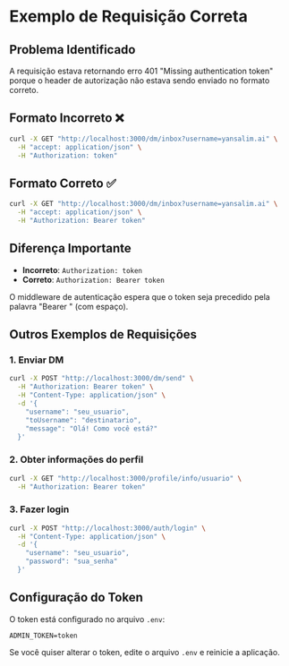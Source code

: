 # Exemplo de Requisição Correta

## Problema Identificado
A requisição estava retornando erro 401 "Missing authentication token" porque o header de autorização não estava sendo enviado no formato correto.

## Formato Incorreto ❌
```bash
curl -X GET "http://localhost:3000/dm/inbox?username=yansalim.ai" \
  -H "accept: application/json" \
  -H "Authorization: token"
```

## Formato Correto ✅
```bash
curl -X GET "http://localhost:3000/dm/inbox?username=yansalim.ai" \
  -H "accept: application/json" \
  -H "Authorization: Bearer token"
```

## Diferença Importante
- **Incorreto**: `Authorization: token`
- **Correto**: `Authorization: Bearer token`

O middleware de autenticação espera que o token seja precedido pela palavra "Bearer " (com espaço).

## Outros Exemplos de Requisições

### 1. Enviar DM
```bash
curl -X POST "http://localhost:3000/dm/send" \
  -H "Authorization: Bearer token" \
  -H "Content-Type: application/json" \
  -d '{
    "username": "seu_usuario",
    "toUsername": "destinatario",
    "message": "Olá! Como você está?"
  }'
```

### 2. Obter informações do perfil
```bash
curl -X GET "http://localhost:3000/profile/info/usuario" \
  -H "Authorization: Bearer token"
```

### 3. Fazer login
```bash
curl -X POST "http://localhost:3000/auth/login" \
  -H "Content-Type: application/json" \
  -d '{
    "username": "seu_usuario",
    "password": "sua_senha"
  }'
```

## Configuração do Token
O token está configurado no arquivo `.env`:
```
ADMIN_TOKEN=token
```

Se você quiser alterar o token, edite o arquivo `.env` e reinicie a aplicação.
